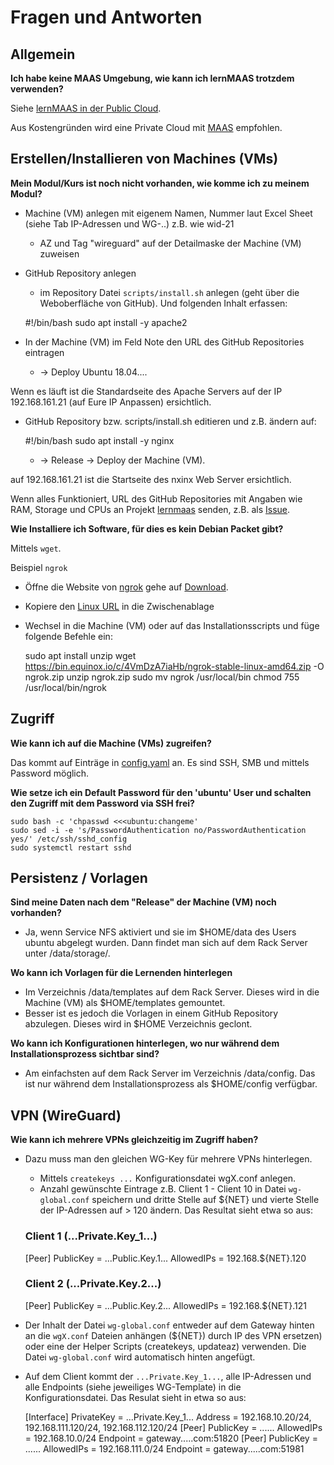 Fragen und Antworten
====================

Allgemein
---------

**Ich habe keine MAAS Umgebung, wie kann ich lernMAAS trotzdem verwenden?**

Siehe [lernMAAS in der Public Cloud](../Cloud/).

Aus Kostengründen wird eine Private Cloud mit [MAAS](https://maas.io) empfohlen.

Erstellen/Installieren von Machines (VMs)
-----------------------------------------

**Mein Modul/Kurs ist noch nicht vorhanden, wie komme ich zu meinem Modul?**

* Machine (VM) anlegen mit eigenem Namen, Nummer laut Excel Sheet (siehe Tab IP-Adressen und WG-..) z.B. wie wid-21
    * AZ und Tag "wireguard" auf der Detailmaske der Machine (VM) zuweisen
* GitHub Repository anlegen
    * im Repository Datei `scripts/install.sh` anlegen (geht über die Weboberfläche von GitHub). Und folgenden Inhalt erfassen:

        
    #!/bin/bash
    sudo apt install -y apache2
        
* In der Machine (VM) im Feld Note den URL des GitHub Repositories eintragen
    * -> Deploy Ubuntu 18.04....

Wenn es läuft ist die Standardseite des Apache Servers auf der IP 192.168.161.21 (auf Eure IP Anpassen) ersichtlich. 
 
* GitHub Repository bzw. scripts/install.sh editieren und z.B. ändern auf:

    
    #!/bin/bash
    sudo apt install -y nginx
    
    * -> Release -> Deploy der Machine (VM).  

auf 192.168.161.21 ist die Startseite des nxinx Web Server ersichtlich.

Wenn alles Funktioniert, URL des GitHub Repositories mit Angaben wie RAM, Storage und CPUs an Projekt [lernmaas](https://github.com/mc-b/lernmaas) senden, z.B. als [Issue](https://github.com/mc-b/lernmaas/issues).

**Wie Installiere ich Software, für dies es kein Debian Packet gibt?**

Mittels `wget`.

Beispiel `ngrok`

* Öffne die Website von [ngrok](https://ngrok.com/) gehe auf [Download](https://ngrok.com/download).
* Kopiere den [Linux URL](https://bin.equinox.io/c/4VmDzA7iaHb/ngrok-stable-linux-amd64.zip) in die Zwischenablage
* Wechsel in die Machine (VM) oder auf das Installationsscripts und füge folgende Befehle ein:

    sudo apt install unzip
    wget https://bin.equinox.io/c/4VmDzA7iaHb/ngrok-stable-linux-amd64.zip -O ngrok.zip
    unzip ngrok.zip
    sudo mv ngrok /usr/local/bin
    chmod 755 /usr/local/bin/ngrok
    
    

Zugriff
-------

**Wie kann ich auf die Machine (VMs) zugreifen?**

Das kommt auf Einträge in [config.yaml](https://github.com/mc-b/lernmaas#konfigurationsdatei-configyaml) an. Es sind SSH, SMB und mittels Password möglich.

**Wie setze ich ein Default Password für den 'ubuntu' User und schalten den Zugriff mit dem Password via SSH frei?**

    sudo bash -c 'chpasswd <<<ubuntu:changeme'
    sudo sed -i -e 's/PasswordAuthentication no/PasswordAuthentication yes/' /etc/ssh/sshd_config
    sudo systemctl restart sshd



Persistenz / Vorlagen
---------------------

**Sind meine Daten nach dem "Release" der Machine (VM) noch vorhanden?**

* Ja, wenn Service NFS aktiviert und sie im $HOME/data des Users ubuntu abgelegt wurden. Dann findet man sich auf dem Rack Server unter /data/storage/<hostname>.

**Wo kann ich Vorlagen für die Lernenden hinterlegen**

* Im Verzeichnis /data/templates auf dem Rack Server. Dieses wird in die Machine (VM) als $HOME/templates gemountet.
* Besser ist es jedoch die Vorlagen in einem GitHub Repository abzulegen. Dieses wird in $HOME Verzeichnis geclont.

**Wo kann ich Konfigurationen hinterlegen, wo nur während dem Installationsprozess sichtbar sind?**

* Am einfachsten auf dem Rack Server im Verzeichnis /data/config. Das ist nur während dem Installationsprozess als $HOME/config verfügbar.

VPN (WireGuard)
---------------

**Wie kann ich mehrere VPNs gleichzeitig im Zugriff haben?** 

* Dazu muss man den gleichen WG-Key für mehrere VPNs hinterlegen.
    * Mittels `createkeys ...` Konfigurationsdatei wgX.conf anlegen. 
    * Anzahl gewünschte Eintrage z.B. Client 1 - Client 10 in Datei `wg-global.conf` speichern und dritte Stelle auf ${NET} und vierte Stelle der IP-Adressen auf > 120 ändern. Das Resultat sieht etwa so aus:

    
    ### Client 1 (...Private.Key_1...)
    [Peer]
    PublicKey = ...Public.Key.1...
    AllowedIPs = 192.168.${NET}.120
    
    ### Client 2 (...Private.Key.2...)
    [Peer]
    PublicKey = ...Public.Key.2...
    AllowedIPs = 192.168.${NET}.121

* Der Inhalt der Datei `wg-global.conf` entweder auf dem Gateway hinten an die `wgX.conf` Dateien anhängen (${NET}) durch IP des VPN ersetzen) oder eine der Helper Scripts (createkeys, updateaz) verwenden. Die Datei `wg-global.conf` wird automatisch hinten angefügt.

* Auf dem Client kommt der `...Private.Key_1...`, alle IP-Adressen und alle Endpoints (siehe jeweiliges WG-Template) in die Konfigurationsdatei. Das Resulat sieht in etwa so aus:

    [Interface]
    PrivateKey = ...Private.Key_1...
    Address = 192.168.10.20/24, 192.168.111.120/24, 192.168.112.120/24
    [Peer]
    PublicKey = ......
    AllowedIPs = 192.168.10.0/24
    Endpoint = gateway.....com:51820
    [Peer]
    PublicKey = ......
    AllowedIPs = 192.168.111.0/24
    Endpoint = gateway.....com:51981

